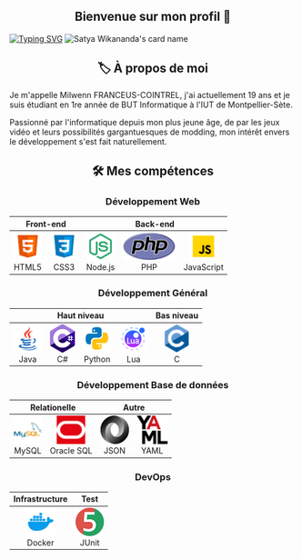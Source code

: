 <h2 align="center">Bienvenue sur mon profil 👋</h2>

[![Typing SVG](https://readme-typing-svg.demolab.com?font=JetBrains+Mono&duration=2000&pause=1000&color=21B568&multiline=true&width=435&height=80&lines=%24+whoami;Milwenn+Franceus-Cointrel;19+yo%2C+French+Developer)](https://git.io/typing-svg)
![Satya Wikananda's card name](https://cardivo.vercel.app/api?name=Milwenn+Franceus-Cointrel&description=Étudiant+en+1re+année+de+BUT+Informatique+à+l'IUT+de+Montpellier-Sète,+en+recherche+d'une+alternance+en+tant+que+Développeur+pour+début+2025+✨&image=https://cdn.pixabay.com/photo/2015/10/05/22/37/blank-profile-picture-973460_640.png&backgroundColor=%23ffffff&pattern=wiggle&opacity=0.1&site=www.jumperboost.fr&github=JumperBoost&linkedin=Milwenn+FRANCEUS--COINTREL)


<h2 align="center">🏷️ À propos de moi</h2>

Je m'appelle Milwenn FRANCEUS-COINTREL, j'ai actuellement 19 ans et je suis étudiant en 1re année de BUT Informatique à l'IUT de Montpellier-Sète.

Passionné par l'informatique depuis mon plus jeune âge, de par les jeux vidéo et leurs possibilités gargantuesques de modding, mon intérêt envers le développement s'est fait naturellement.


<h2 align="center">🛠️ Mes compétences</h2>

<h3 align="center">Développement Web</h3>

<div align="center">
  <table>
    <thead>
      <tr>
        <th align="center" colspan="2">Front-end</th>
        <th align="center" colspan="3">Back-end</th>
      </tr>
    </thead>
    <tbody>
      <tr>
        <td align="center">
          <a href="https://developer.mozilla.org/fr/docs/Glossary/HTML5/">
            <img src="resources/language-icons/html5.png" height="50" alt="HTML5"/>
          </a>
          <br>HTML5
        </td>
        <td align="center">
          <a href="https://developer.mozilla.org/fr/docs/Web/CSS/">
            <img src="resources/language-icons/css3.png" height="50" alt="CSS3"/>
          </a>
          <br>CSS3
        </td>
        <td align="center">
          <a href="https://nodejs.org/">
            <img src="resources/language-icons/nodejs.png" height="50" alt="Node.js"/>
          </a>
          <br>Node.js
        </td>
        <td align="center">
          <a href="https://www.php.net/">
            <img src="resources/language-icons/php.svg" height="50" alt="PHP"/>
          </a>
          <br>PHP
        </td>
        <td align="center">
          <a href="https://developer.mozilla.org/fr/docs/Web/JavaScript/">
            <img src="resources/language-icons/javascript.gif" height="50" alt="JavaScript"/>
          </a>
          <br>JavaScript
        </td>
      </tr>
    </tbody>
  </table>
</div>

<h3 align="center">Développement Général</h3>

<div align="center">
  <table>
    <thead>
      <tr>
        <th align="center" colspan="4">Haut niveau</th>
        <th align="center" colspan="1">Bas niveau</th>
      </tr>
    </thead>
    <tbody>
      <tr>
        <td align="center">
          <a href="https://www.java.com/">
            <img src="resources/language-icons/java.gif" height="50" alt="Java"/>
          </a>
          <br>Java
        </td>
        <td align="center">
          <a href="https://learn.microsoft.com/fr-fr/dotnet/csharp/">
            <img src="resources/language-icons/c-sharp.png" height="50" alt="C-Sharp"/>
          </a>
          <br>C#
        </td>
        <td align="center">
          <a href="https://www.python.org/">
            <img src="resources/language-icons/python.gif" height="50" alt="Python"/>
          </a>
          <br>Python
        </td>
        <td align="center">
          <a href="https://lua.org/">
            <img src="resources/language-icons/lua.gif" height="50" alt="Lua"/>
          </a>
          <br>Lua
        </td>
        <td align="center">
          <a href="https://www.learn-c.org/">
            <img src="resources/language-icons/c.png" height="50" alt="C"/>
          </a>
          <br>C
        </td>
      </tr>
    </tbody>
  </table>
</div>

<h3 align="center">Développement Base de données</h3>

<div align="center">
  <table>
    <thead>
      <tr>
        <th align="center" colspan="2">Relationelle</th>
        <th align="center" colspan="2">Autre</th>
      </tr>
    </thead>
    <tbody>
      <tr>
        <td align="center">
          <a href="https://www.mysql.com/">
            <img src="resources/storage-icons/mysql.png" height="50" alt="MySQL"/>
          </a>
          <br>MySQL
        </td>
        <td align="center">
          <a href="https://www.oracle.com/database/">
            <img src="resources/storage-icons/oracle-sql.png" height="50" alt="Oracle-SQL"/>
          </a>
          <br>Oracle SQL
        </td>
        <td align="center">
          <a href="https://www.json.org/">
            <img src="resources/storage-icons/json.png" height="50" alt="JSON"/>
          </a>
          <br>JSON
        </td>
        <td align="center">
          <a href="https://yaml.org/">
            <img src="resources/storage-icons/yaml.png" height="50" alt="YAML"/>
          </a>
          <br>YAML
        </td>
      </tr>
    </tbody>
  </table>

  <h3 align="center">DevOps</h3>

<div align="center">
  <table>
    <thead>
      <tr>
        <th align="center" colspan="1">Infrastructure</th>
        <th align="center" colspan="1">Test</th>
      </tr>
    </thead>
    <tbody>
      <tr>
        <td align="center">
          <a href="https://www.docker.com/">
            <img src="resources/devops-icons/docker.svg" height="50" alt="Docker"/>
          </a>
          <br>Docker
        </td>
        <td align="center">
          <a href="https://junit.org/junit5/">
            <img src="resources/devops-icons/junit5.png" height="50" alt="JUnit"/>
          </a>
          <br>JUnit
        </td>
      </tr>
    </tbody>
  </table>
</div>

<!--
**JumperBoost/JumperBoost** is a ✨ _special_ ✨ repository because its `README.md` (this file) appears on your GitHub profile.

Here are some ideas to get you started:

- 🔭 I’m currently working on ...
- 🌱 I’m currently learning ...
- 👯 I’m looking to collaborate on ...
- 🤔 I’m looking for help with ...
- 💬 Ask me about ...
- 📫 How to reach me: ...
- 😄 Pronouns: ...
- ⚡ Fun fact: ...
-->
